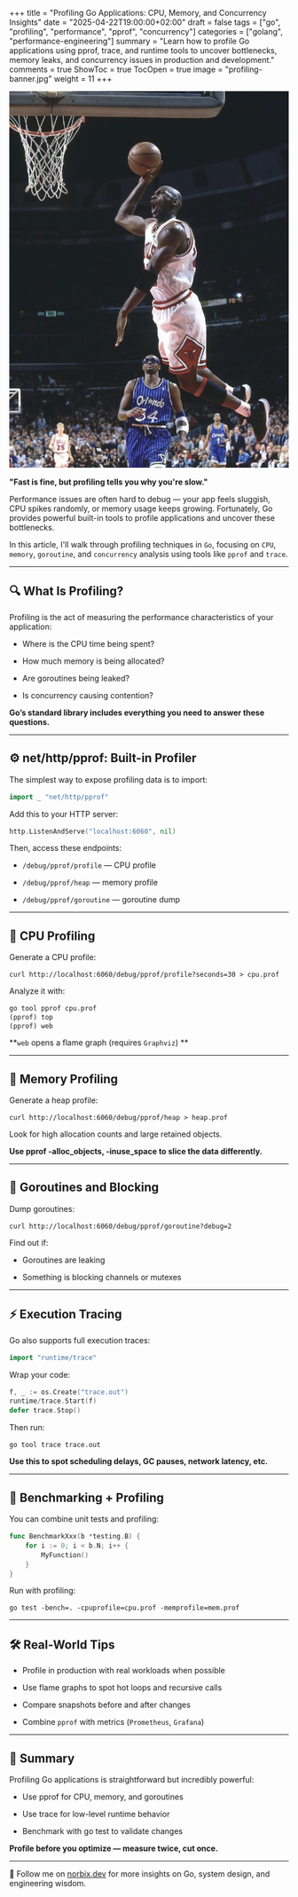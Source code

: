 +++
title = "Profiling Go Applications: CPU, Memory, and Concurrency Insights"
date = "2025-04-22T19:00:00+02:00"
draft = false
tags = ["go", "profiling", "performance", "pprof", "concurrency"]
categories = ["golang", "performance-engineering"]
summary = "Learn how to profile Go applications using pprof, trace, and runtime tools to uncover bottlenecks, memory leaks, and concurrency issues in production and development."
comments = true
ShowToc = true
TocOpen = true
image = "profiling-banner.jpg"
weight = 11
+++

![banner](banner.jpg)

**"Fast is fine, but profiling tells you why you're slow."**

Performance issues are often hard to debug — your app feels sluggish, CPU spikes randomly, or memory usage keeps growing. Fortunately, Go provides powerful built-in tools to profile applications and uncover these bottlenecks.

In this article, I'll walk through profiling techniques in `Go`, focusing on `CPU`, `memory`, `goroutine`, and `concurrency` analysis using tools like `pprof` and `trace`.

---

## 🔍 What Is Profiling?

Profiling is the act of measuring the performance characteristics of your application:

- Where is the CPU time being spent?

- How much memory is being allocated?

- Are goroutines being leaked?

- Is concurrency causing contention?

**Go’s standard library includes everything you need to answer these questions.**

---

## ⚙️ net/http/pprof: Built-in Profiler

The simplest way to expose profiling data is to import:

```go
import _ "net/http/pprof"
```

Add this to your HTTP server:

```go
http.ListenAndServe("localhost:6060", nil)
```

Then, access these endpoints:

- `/debug/pprof/profile` — CPU profile

- `/debug/pprof/heap` — memory profile

- `/debug/pprof/goroutine` — goroutine dump

---

## 🧠 CPU Profiling

Generate a CPU profile:

```text
curl http://localhost:6060/debug/pprof/profile?seconds=30 > cpu.prof
```

Analyze it with:

```text
go tool pprof cpu.prof
(pprof) top
(pprof) web
```

**`web` opens a flame graph (requires `Graphviz`) **

---

## 🧠 Memory Profiling

Generate a heap profile:

```text
curl http://localhost:6060/debug/pprof/heap > heap.prof
```

Look for high allocation counts and large retained objects.

**Use pprof -alloc_objects, -inuse_space to slice the data differently.**

---

## 🧵 Goroutines and Blocking

Dump goroutines:

```text
curl http://localhost:6060/debug/pprof/goroutine?debug=2
```

Find out if:

- Goroutines are leaking

- Something is blocking channels or mutexes

---

## ⚡ Execution Tracing

Go also supports full execution traces:

```go
import "runtime/trace"
```

Wrap your code:

```go
f, _ := os.Create("trace.out")
runtime/trace.Start(f)
defer trace.Stop()
```

Then run:

```text
go tool trace trace.out
```

**Use this to spot scheduling delays, GC pauses, network latency, etc.**

---

## 🧪 Benchmarking + Profiling

You can combine unit tests and profiling:

```go
func BenchmarkXxx(b *testing.B) {
    for i := 0; i < b.N; i++ {
        MyFunction()
    }
}
```

Run with profiling:

```text
go test -bench=. -cpuprofile=cpu.prof -memprofile=mem.prof
```

---

## 🛠️ Real-World Tips

- Profile in production with real workloads when possible

- Use flame graphs to spot hot loops and recursive calls

- Compare snapshots before and after changes

- Combine `pprof` with metrics (`Prometheus`, `Grafana`)

---

## 🧭 Summary

Profiling Go applications is straightforward but incredibly powerful:

- Use pprof for CPU, memory, and goroutines

- Use trace for low-level runtime behavior

- Benchmark with go test to validate changes

**Profile before you optimize — measure twice, cut once.**

---

🚀 Follow me on [norbix.dev](https://norbix.dev) for more insights on Go, system design, and engineering wisdom.
